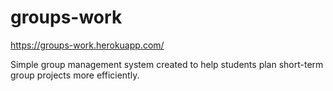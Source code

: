 # groups-work
https://groups-work.herokuapp.com/

Simple group management system created to help students plan short-term group projects more efficiently.
